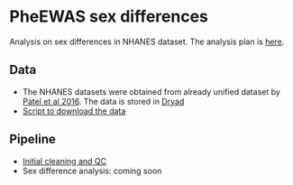 # PheEWAS sex differences

Analysis on sex differences in NHANES dataset. The analysis plan is [here](https://github.com/tomszar/PheEWAS_sexdiff/blob/main/ANALYSIS_PLAN.pdf).

## Data
- The NHANES datasets were obtained from already unified dataset by [Patel et al 2016](https://doi.org/10/gdcc5d). The data is stored in [Dryad](https://datadryad.org/stash/dataset/doi:10.5061/dryad.d5h62)
- [Script to download the data](https://github.com/tomszar/PheEWAS_sexdiff/blob/main/Code/01_GetData.sh)

## Pipeline
- [Initial cleaning and QC](https://nbviewer.jupyter.org/github/tomszar/PheEWAS_sexdiff/blob/main/Code/01_PheEWAS_sex_diff.ipynb)
- Sex difference analysis: coming soon